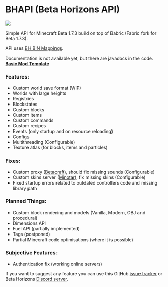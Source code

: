 # BHAPI (Beta Horizons API)
[![](https://jitpack.io/v/paulevsGitch/BHAPI.svg)](https://jitpack.io/#paulevsGitch/BHAPI)

Simple API for Minecraft Beta 1.7.3 build on top of Babric (Fabric fork for Beta 1.7.3).

API uses [BH BIN Mappings](https://github.com/paulevsGitch/BIN-Mappings-BH).

Documentation is not available yet, but there are javadocs in the code.
**[Basic Mod Template](https://github.com/paulevsGitch/BHAPI-Mod-Template)**

### Features:
- Custom world save format (WIP)
- Worlds with large heights
- Registries
- Blockstates
- Custom blocks
- Custom items
- Custom commands
- Custom recipes
- Events (only startup and on resource reloading)
- Configs
- Multithreading (Configurable)
- Texture atlas (for blocks, items and particles)

### Fixes:
- Custom proxy ([Betacraft](https://betacraft.uk/)), should fix missing sounds (Configurable)
- Custom skins server ([Minotar](https://minotar.net)), fix missing skins (Configurable)
- Fixed startup errors related to outdated controllers code and missing library path

### Planned Things:
- Custom block rendering and models (Vanilla, Modern, OBJ and procedural)
- Dimensions API
- Fuel API (partially implemented)
- Tags (postponed)
- Partial Minecraft code optimisations (where it is possible)

### Subjective Features:
- Authentication fix (working online servers)

If you want to suggest any feature you can use this GitHub [issue tracker](https://github.com/paulevsGitch/BHAPI/issues)
or Beta Horizons [Discord server](https://discord.gg/qxcP8EjkUC).